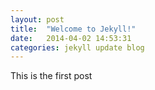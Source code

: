 ```yaml
---
layout: post
title:  "Welcome to Jekyll!"
date:   2014-04-02 14:53:31
categories: jekyll update blog
---
```


This is the first post